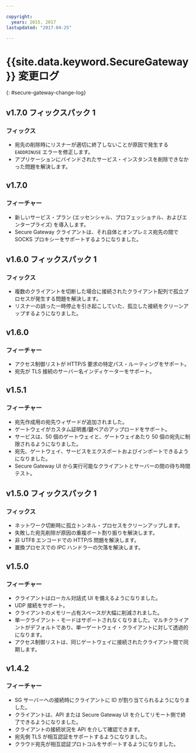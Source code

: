 ```yaml
---

copyright:
  years: 2015, 2017
lastupdated: "2017-04-25"

---
```


# {{site.data.keyword.SecureGateway}} 変更ログ
{: #secure-gateway-change-log}

## v1.7.0 フィックスパック 1

### フィックス

- 宛先の削除時にリスナーが適切に終了しないことが原因で発生する `EADDRINUSE` エラーを修正します。
- アプリケーションにバインドされたサービス・インスタンスを削除できなかった問題を解決します。

## v1.7.0

### フィーチャー

- 新しいサービス・プラン (エッセンシャル、プロフェッショナル、およびエンタープライズ) を導入します。
- Secure Gateway クライアントは、それ自体とオンプレミス宛先の間で SOCKS プロキシーをサポートするようになりました。

## v1.6.0 フィックスパック 1

### フィックス

- 複数のクライアントを切断した場合に接続されたクライアント配列で孤立プロセスが発生する問題を解決します。
- リスナーの誤った一時停止を引き起こしていた、孤立した接続をクリーンアップするようになりました。

## v1.6.0

### フィーチャー

- アクセス制御リストが HTTP/S 要求の特定パス・ルーティングをサポート。
- 宛先が TLS 接続のサーバー名インディケーターをサポート。

## v1.5.1

### フィーチャー

- 宛先作成用の宛先ウィザードが追加されました。
- ゲートウェイがカスタム証明書/鍵ペアのアップロードをサポート。
- サービスは、50 個のゲートウェイと、ゲートウェイあたり 50 個の宛先に制限されるようになりました。
- 宛先、ゲートウェイ、サービスをエクスポートおよびインポートできるようになりました。
- Secure Gateway UI から実行可能なクライアントとサーバーの間の待ち時間テスト。

## v1.5.0 フィックスパック 1

### フィックス

- ネットワーク切断時に孤立トンネル・プロセスをクリーンアップします。
- 失敗した宛先削除が原因の重複ポート割り振りを解決します。
- 非 UTF8 エンコードでの HTTP/S 問題を解決します。
- 置換プロセスでの IPC ハンドラーの欠落を解決します。

## v1.5.0

### フィーチャー

- クライアントはローカル対話式 UI を備えるようになりました。
- UDP 接続をサポート。
- クライアントのメモリー占有スペースが大幅に削減されました。
- 単一クライアント・モードはサポートされなくなりました。マルチクライアントがデフォルトであり、単一ゲートウェイ・クライアントに対して透過的になります。
- アクセス制御リストは、同じゲートウェイに接続されたクライアント間で同期します。

## v1.4.2

### フィーチャー

- SG サーバーへの接続時にクライアントに ID が割り当てられるようになりました。
- クライアントは、API または Secure Gateway UI を介してリモート側で終了できるようになりました。
- クライアントの接続状況を API を介して確認できます。
- 宛先側 TLS が相互認証をサポートするようになりました。
- クラウド宛先が相互認証プロトコルをサポートするようになりました。
